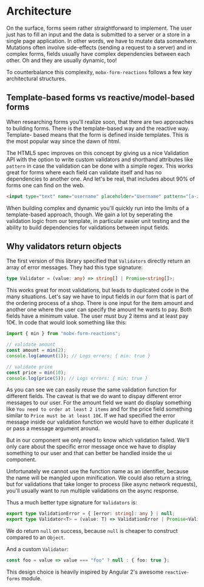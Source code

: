 # Architecture

On the surface, forms seem rather straightforward to implement. The user
just has to fill an input and the data is submitted to a server or a store
in a single page application. In other words, we have to mutate data somewhere.
Mutations often involve side-effects (sending a request to a server) and in
complex forms, fields usually have complex dependencies between each other. Oh
and they are usually dynamic, too!

To counterbalance this complexity, `mobx-form-reactions` follows a few key
architectural structures.

## Template-based forms vs reactive/model-based forms

When researching forms you'll realize soon, that there are two approaches to
building forms. There is the template-based way and the reactive way. Template-
based means that the form is defined inside templates. This is the most popular
way since the dawn of html.

The HTML5 spec improves on this concept by giving us a nice Validation API with
the option to write custom validators and shorthand attributes like `pattern`
in case the validation can be done with a simple regex. This works great for
forms where each field can validate itself and has no dependencies to another
one. And let's be real, that includes about 90% of forms one can find on the
web.

```html
<input type="text" name="username" placeholder="Username" pattern="[a-z]{1,15}">
```

When building complex and dynamic you'll quickly run into the limits of a
template-based approach, though. We gain a lot by seperating the validation
logic from our template, in particular easier unit testing and the ability to
build dependencies for validations between input fields.

## Why validators return objects

The first version of this library specified that `Validators` directly return
an array of error messages. They had this type signature:

```ts
type Validator = (value: any) => string[] | Promise<string[]>;
```

This works great for most validations, but leads to duplicated code in the
many situations. Let's say we have to input fields in our form that is
part of the ordering process of a shop. There is one input for the item amount
and another one where the user can specify the amount he wants to pay. Both
fields have a minimum value. The user must buy 2 items and at least pay 10€.
In code that would look something like this:

```ts
import { min } from "mobx-form-reactions";

// validate amount
const amount = min(2);
console.log(amount(1)); // Logs errors: { min: true }

// validate price
const price = min(10);
console.log(price(5)); // Logs errors: { min: true }
```

As you can see we can easily reuse the same validation function for different
fields. The caveat is that we do want to dispay different error messages to our
user. For the amount field we want do display something like `You need to order
at least 2 items` and for the price field something similar to `Price must be
at least 10€`. If we had specified the error message inside our validation
function we would have to either duplicate it or pass a message argument around.

But in our component we only need to know which validation failed. We'll only care
about the specific error message once we have to display something to our user and
that can better be handled inside the ui component.

Unfortunately we cannot use the function name as an identifier, because the name
will be mangled upon minification. We could also return a string, but for validations
that take longer to process (like async network requests), you'll usually want to
run multiple validations on the async response.

Thus a much better type signature for `Validators` is:

```ts
export type ValidationError = { [error: string]: any } | null;
export type Validator<T> = (value: T) => ValidationError | Promise<ValidationError>;
```

We do return `null` on success, because `null` is cheaper to construct compared
to an `Object`.

And a custom `Validator`:

```ts
const foo = value => value === "foo" ? null : { foo: true };
```

This design choice is heavily inspired by Angular 2's awesome `reactive-forms`
module.
